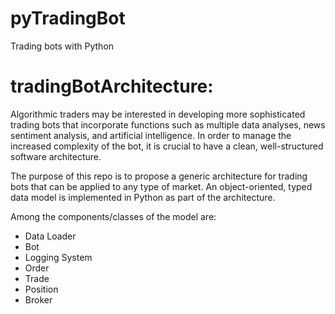 # pyTradingBot
Trading bots with Python

# tradingBotArchitecture:
Algorithmic traders may be interested in developing more sophisticated trading bots that incorporate functions such as multiple data analyses, news sentiment analysis, and artificial intelligence.
In order to manage the increased complexity of the bot, it is crucial to have a clean, well-structured software architecture.

The purpose of this repo is to propose a generic architecture for trading bots that can be applied to any type of market. An object-oriented, typed data model is implemented in Python as part of the architecture.

Among the components/classes of the model are:

- Data Loader
- Bot
- Logging System
- Order
- Trade
- Position
- Broker



